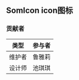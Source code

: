 ## SomIcon icon图标

<IconList/>


### 贡献者
| 类型       | 参与者                          |
|---------- |--------------------------------  |
| 维护者 | 鲁雅莉 |
| 设计师 | 池琪琪 |
